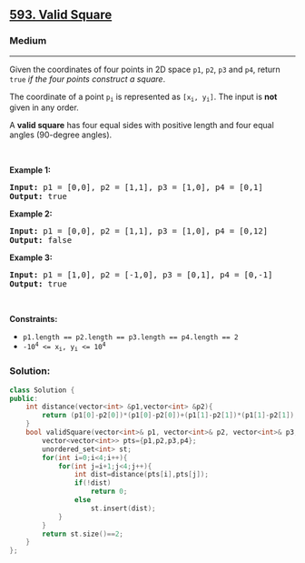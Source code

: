 <h2><a href="https://leetcode.com/problems/valid-square/">593. Valid Square</a></h2><h3>Medium</h3><hr><div><p>Given the coordinates of four points in 2D space <code>p1</code>, <code>p2</code>, <code>p3</code> and <code>p4</code>, return <code>true</code> <em>if the four points construct a square</em>.</p>

<p>The coordinate of a point <code>p<sub>i</sub></code> is represented as <code>[x<sub>i</sub>, y<sub>i</sub>]</code>. The input is <strong>not</strong> given in any order.</p>

<p>A <strong>valid square</strong> has four equal sides with positive length and four equal angles (90-degree angles).</p>

<p>&nbsp;</p>
<p><strong class="example">Example 1:</strong></p>

<pre><strong>Input:</strong> p1 = [0,0], p2 = [1,1], p3 = [1,0], p4 = [0,1]
<strong>Output:</strong> true
</pre>

<p><strong class="example">Example 2:</strong></p>

<pre><strong>Input:</strong> p1 = [0,0], p2 = [1,1], p3 = [1,0], p4 = [0,12]
<strong>Output:</strong> false
</pre>

<p><strong class="example">Example 3:</strong></p>

<pre><strong>Input:</strong> p1 = [1,0], p2 = [-1,0], p3 = [0,1], p4 = [0,-1]
<strong>Output:</strong> true
</pre>

<p>&nbsp;</p>
<p><strong>Constraints:</strong></p>

<ul>
	<li><code>p1.length == p2.length == p3.length == p4.length == 2</code></li>
	<li><code>-10<sup>4</sup> &lt;= x<sub>i</sub>, y<sub>i</sub> &lt;= 10<sup>4</sup></code></li>
</ul>
</div>

### Solution:
```cpp
class Solution {
public:
    int distance(vector<int> &p1,vector<int> &p2){
        return (p1[0]-p2[0])*(p1[0]-p2[0])+(p1[1]-p2[1])*(p1[1]-p2[1]);
    }
    bool validSquare(vector<int>& p1, vector<int>& p2, vector<int>& p3, vector<int>& p4) {
        vector<vector<int>> pts={p1,p2,p3,p4};
        unordered_set<int> st;
        for(int i=0;i<4;i++){
            for(int j=i+1;j<4;j++){
                int dist=distance(pts[i],pts[j]);
                if(!dist)
                    return 0;
                else
                    st.insert(dist);
            }
        }
        return st.size()==2;
    }
};
```
